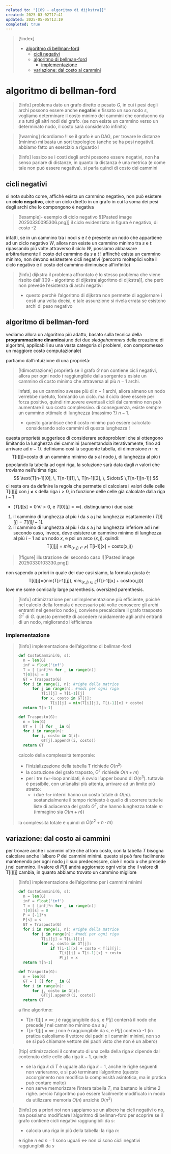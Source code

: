 ```yaml
---
related to: "[[09 - algoritmo di dijkstra]]"
created: 2025-03-02T17:41
updated: 2025-05-05T13:19
completed: true
---
```

>[!index]
>- [algoritmo di bellman-ford](#algoritmo%20di%20bellman-ford)
>	- [cicli negativi](#cicli%20negativi)
>	- [algoritmo di bellman-ford](#algoritmo%20di%20bellman-ford)
>		- [implementazione](#implementazione)
>	- [variazione: dal costo ai cammini](#variazione:%20dal%20costo%20ai%20cammini)
# algoritmo di bellman-ford
>[!info] problema
>dato un grafo diretto e pesato $G$, in cui i pesi degli archi possono essere anche **negativi** e fissato un suo nodo $s$, vogliamo determinare il costo minimo dei cammini che conducono da $s$ a tutti gli altri nodi del grafo. (se non esiste un cammino verso un determinato nodo, il costo sarà considerato infinito)

>[!warning] ricordiamo !!
>se il grafo è un DAG, per trovare le distanze (minime) mi basta un sort topologico (anche se ha pesi negativi). abbiamo fatto un esercizio a riguardo !

>[!info] lessico
>se i costi degli archi possono essere negativi, non ha senso parlare di distanze, in quanto la distanza è una metrica (e come tale non può essere negativa). si parla quindi di costo dei cammini

## cicli negativi
si nota subito come, affichè esista un cammino negativo, non può esistere un **ciclo negativo**, cioè un ciclo diretto in un grafo in cui la soma dei pesi degli archi che lo compongono è negativa
>[!example]- esempio di ciclo negativo
![[Pasted image 20250330095306.png]]
> il ciclo evidenziato in figura è negativo, di costo -2

infatti, se in un cammino tra i nodi $s$ e $t$ è presente un nodo che appartiene ad un ciclo negativo $W$, allora non esiste un cammino minimo tra $s$ e $t$: ripassando più volte attraverso il ciclo $W$, possiamo abbassare arbitrariamente il costo del cammino da $s$ a $t$ !
affinchè esista un cammino minimo, non devono esistestere cicli negativi (percorro molteplici volte il ciclo negativo e il costo del cammino diminuisce all’infinito)

>[!info] dijkstra
il problema affrontato è lo stesso problema che viene risolto dall’[[09 - algoritmo di dijkstra|algoritmo di dijkstra]], che però non prevede l’esistenza di archi negativi
>- questo perchè l’algoritmo di dijkstra non permette di aggiornare i costi una volta decisi, e tale assunzione si rivela errata se esistono archi di peso negativo
## algoritmo di bellman-ford
vediamo allora un algoritmo più adatto, basato sulla tecnica della **programmazione dinamica**(uno dei due *sledgehammers* della creazione di algoritmi, applicabili su una vasta categoria di problemi, con compromesso un maggiore costo computazionale)

partiamo dall’intuizione di una proprietà: 
>[!dimostrazione] proprietà
>se il grafo $G$ non contiene cicli negativi, allora per ogni nodo $t$ raggiungibile dalla sorgente $s$ esiste un cammino di costo minimo che attraversa al più $n-1$ archi.
>
>infatti, se un cammino avesse più di $n-1$ archi, allora almeno un nodo verrebbe ripetuto, formando un ciclo. ma il ciclo deve essere per forza positivo, quindi rimuovere eventuali cicli dal cammino non può aumentare il suo costo complessivo.
>di conseguenza, esiste sempre un cammino ottimale di lunghezza (massimo ?) $n-1$.
>- questo garantisce che il costo minimo può essere calcolato considerando solo cammini di questa lunghezza !

questa proprietà suggerisce di considerare sottoproblemi che si ottengono limitando la lunghezza dei cammini (aumentandola iterativamente, fino ad arrivare ad $n-1$). definiamo così la seguente tabella, di dimensione $n \cdot n$:
$$
\text{T[i][j]=costo di un cammino minimo da $s$ al nodo $j$, di lunghezza al più $i$}
$$
popolando la tabella ad ogni riga, la soluzione sarà data dagli $n$ valori che troviamo nell’ultima riga:
$$
\text{T[n-1][0], \, T[n-1][1], \, T[n-1][2], \, $\dots$  \,T[n-1][n-1]}
$$
ci resta ora da definire la regola che permette di calcolare i valori delle celle $\text{T[i][j]}$ con $j \neq s$ della riga $i > 0$, in funzione delle celle già calcolate dalla riga $i-1$ 
- ($T[i][s] = 0 \,\forall i>0$, e $T[0][j] = \infty$). 
distinguiamo i due casi:
1. il cammino di lunghezza al più $i$ da $s$ a $j$ ha lunghezza esattamente $i$
	 $T[i][j] = T[i][j-1]$.
2.  il cammino di lunghezza al più $i$ da $s$ a $j$ ha lunghezza inferiore ad $i$
	nel secondo caso, invece, deve esistere un cammino minimo di lunghezza al più $i-1$ ad un nodo $x$, e poi un arco $(x,j)$. quindi:
	$$
	\text{T[i][j] = $min_{(x,j) \in E}$} \bigg(\text{ T[i-1][x] + costo(x,j)} \bigg)
	$$
>[!figure] illustrazione del secondo caso
![[Pasted image 20250330103330.png]]

non sapendo a priori in quale dei due casi siamo, la formula giusta è:
$$
\text{T[i][j]=} \Bigg(\text{min(T[i-1][j]), $min_{(x,j) \in E}$} \bigg( \text{T[i-1][x] + costo(x,j)}\bigg)\Bigg)
$$
love me some comically large parenthesis. oversized parenthesis.
>[!info] ottimizzazione
per un’implementazione più efficiente, poichè nel calcolo della formula è necessario più volte conoscere gli archi entranti nel generico nodo $j$, conviene precalcolare il grafo trasposto $G^T$ di $G$. questo permette di accedere rapidamente agli archi entranti di un nodo, migliorando l’efficienza
### implementazione
>[!info] implementazione dell’algoritmo di bellman-ford
>```python
>def CostoCammini(G, s):
>	n = len(G)
>	inf = float('inf')
>	T = [ [inf]*n for _ in range(n)]
>	T[0][s] = 0
>	GT = Trasposto(G)
>	for i in range(1, n): #righe della matrice
>		for j in range(n): #nodi per ogni riga
>			T[i][j] = T[i-1][j]	
>			for x, costo in GT[j]:
>				T[i][j] = min(T[i][j], T[i-1][x] + costo)
>	return T[n-1]
>
>def Trasposto(G):
>	n = len(G)
>	GT = [ [] for _ in G]
>	for i in range(n):
>		for j, costo in G[i]:
>			GT[j].append((i, costo))
>	return GT
>```
>calcolo della complessità temporale:
>- l’inizializzazione della tabella T richiede $O(n^2)$
>- la costuzione del grafo traposto, $G^T$ richiede $O(n+m)$
>- per i tre `for`-loop annidati, è ovvio l’upper bound di $O(n^3)$. tuttavia è possibile, con un’analisi più attenta, arrivare ad un limite più stretto:
> 	- i due `for` interni hanno un costo totale di $O(m)$. sostanzialmente il tempo richiesto è quello di scorrere tutte le liste di adiacenza del grafo $G^T$, che hanno lunghezza totale $m$ (immagino sia $O(m+n)$)
>
>la complessità totale è quindi di $O(n^2 + n \cdot m)$

## variazione: dal costo ai cammini
per trovare anche i cammini oltre che al loro costo, con la tabella $T$ bisogna calcolare anche l’albero $P$ dei cammini minimi. questo si può fare facilmente mantenendo per ogni nodo $j$ il suo predecessore, cioè il nodo $u$ che precede $j$ nel cammino. il valore di $P[j]$ andrà aggiornato ogni volta che il valore di $\text{T[i][j]}$ cambia, in quanto abbiamo trovato un cammino migliore
>[!info] implementazione dell’algoritmo per i cammini minimi
>```python
>def CostoCammini(G, s):
>	n = len(G)
>	inf = float('inf')
>	T = [ [inf]*n for _ in range(n)]
>	T[0][s] = 0
>	P = [-1]*n
>	P[s] = s
>	GT = Trasposto(G)
>	for i in range(1, n): #righe della matrice
>		for j in range(n): #nodi per ogni riga
>			T[i][j] = T[i-1][j]	
>			for x, costo in GT[j]:
>				if T[i-1][x] + costo < T[i][j]:
>					T[i][j] = T[i-1][x] + costo
>					P[j] = x
>	return T[n-1]
>
>def Trasposto(G):
>	n = len(G)
>	GT = [ [] for _ in G]
>	for i in range(n):
>		for j, costo in G[i]:
>			GT[j].append((i, costo))
>	return GT
>```
>a fine algoritmo:
>- $\text{T[n-1][j]}\neq \infty$: $j$ è raggiungibile da $s$, e $P[j]$ conterrà il nodo che precede $j$ nel cammino minimo da $s$ a $j$
>- $\text{T[n-1][j]} = \infty$: $j$ non è raggiungibile da $s$, e $P[j]$ conterrà -1
(in pratica calcoliamo il vettore dei padri x i cammini minimi, non so se si può chiamare vettore dei padri visto che non è un albero)

>[!tip] ottimizzazioni
>il contenuto di una cella della riga $k$ dipende dal contenuto delle celle alla riga $k-1$, quindi:
>- se la riga $k$ di $T$ è uguale alla riga $k-1$, anche le righe seguenti non varieranno, e si può terminare l’algoritmo (questo accorgimento non modifica la complessità asintotica, ma in pratica può contare molto)
>- non serve memorizzare l’intera tabella $T$, ma bastano le ultime 2 righe. perciò l’algoritmo può essere facilmente modificato in modo da utilizzare memoria $O(n)$ anzichè $O(n^2)$

>[!info] ps
a priori noi non sappiamo se un albero ha cicli negativi o no, ma possiamo modificare l’algoritmo di bellman-ford per scoprire se il grafo contiene cicli negativi raggiungibili da $s$:
>- calcola una riga in più della tabella: la riga $n$:
>
>e righe $n$ ed $n-1$ sono uguali $\iff$ non ci sono cicli negativi raggiungibili da $s$
